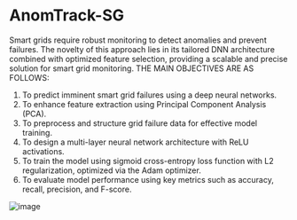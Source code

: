 # AnomTrack-SG
Smart grids require robust monitoring to detect anomalies and prevent failures. The novelty of this approach lies in its tailored DNN architecture combined with optimized feature selection, providing a scalable and precise solution for smart grid monitoring.
THE MAIN OBJECTIVES ARE AS FOLLOWS:
1. To predict imminent smart grid failures using a deep neural networks.
2. To enhance feature extraction using Principal Component Analysis (PCA). 
3. To preprocess and structure grid failure data for effective model training.
4. To design a multi-layer neural network architecture with ReLU activations.
5. To train the model using sigmoid cross-entropy loss function with L2 regularization, optimized via the Adam optimizer.
6. To evaluate model performance using key metrics such as accuracy, recall, precision, and F-score.

![image](https://github.com/user-attachments/assets/fd1b0e49-0082-4088-894d-7b7cf7454b12)
